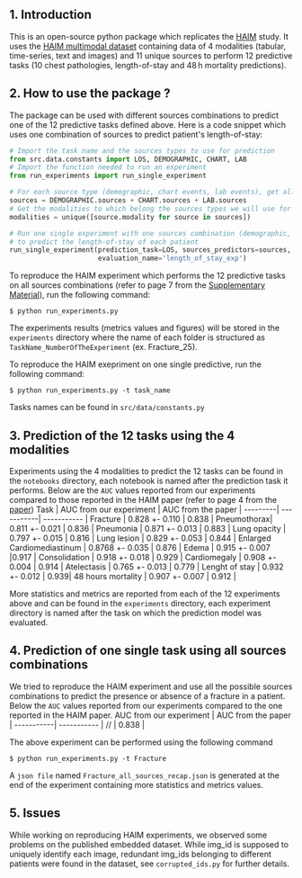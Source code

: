 ## 1. Introduction
This is an open-source python package which replicates the [HAIM](https://www.nature.com/articles/s41746-022-00689-4) study. 
It uses the [HAIM multimodal dataset](https://physionet.org/content/haim-multimodal/1.0.1/) containing data of 4 modalities 
(tabular, time-series, text and images) and 11 unique sources
to perform 12 predictive tasks (10 chest pathologies, length-of-stay and 48 h mortality predictions).

## 2. How to use the package ?
The package can be used with different sources combinations to predict one of the 12 predictive tasks defined above. Here is a code snippet which uses one 
combination of sources to predict patient's length-of-stay:
```python
# Import the task name and the sources types to use for prediction
from src.data.constants import LOS, DEMOGRAPHIC, CHART, LAB
# Import the function needed to run an experiment
from run_experiments import run_single_experiment

# For each source type (demographic, chart events, lab events), get all the predictors (age, gender, insurance, etc.),
sources = DEMOGRAPHIC.sources + CHART.sources + LAB.sources
# Get the modalities to which belong the sources types we will use for prediction
modalities = unique([source.modality for source in sources])

# Run one single experiment with one sources combination (demographic, chart events, lab events) 
# to predict the length-of-stay of each patient
run_single_experiment(prediction_task=LOS, sources_predictors=sources, sources_modalities=modalities, 
                      evaluation_name='length_of_stay_exp')
```
To reproduce the HAIM experiment which performs the 12 predictive tasks on all sources combinations 
(refer to page 7 from the [Supplementary Material](https://static-content.springer.com/esm/art%3A10.1038%2Fs41746-022-00689-4/MediaObjects/41746_2022_689_MOESM1_ESM.pdf)),
run the following command: 
```
$ python run_experiments.py
```
The experiments results (metrics values and figures) will be stored in the ``experiments`` directory where the name of each folder is structured as ``TaskName_NumberOfTheExperiment``
(ex. Fracture_25).

To reproduce the HAIM exepriment on one single predictive, run the following command:
```
$ python run_experiments.py -t task_name
```
Tasks names can be found in ``src/data/constants.py`` 

## 3. Prediction of the 12 tasks using the 4 modalities 
Experiments using the 4 modalities to predict the 12 tasks can be found in the ``notebooks`` directory, each notebook is named after the prediction task it performs.
Below are the ``AUC`` values reported from our experiments compared to those reported in the HAIM paper (refer to page 4 from the [paper](https://www.nature.com/articles/s41746-022-00689-4))
Task | AUC from our experiment | AUC from the paper |
---------| -----------| ----------- |
Fracture | 0.828 +- 0.110 | 0.838 |
Pneumothorax| 0.811 +- 0.021 | 0.836 |
Pneumonia       | 0.871 +- 0.013 | 0.883    |
Lung opacity       | 	0.797 +- 0.015 | 0.816   |
Lung lesion    | 0.829 +- 0.053	 | 0.844   |
Enlarged Cardiomediastinum      | 0.8768 +- 0.035	 | 0.876  |
Edema      | 0.915 +- 0.007		 |0.917	 |
Consolidation    | 0.918 +- 0.018		 | 0.929 |
Cardiomegaly      | 0.908 +- 0.004	 | 0.914 |
Atelectasis     | 0.765 +- 0.013	 | 0.779	 |
Lenght of stay     | 0.932 +- 0.012		 | 0.939|
48 hours mortality     | 0.907 +- 0.007		 | 0.912	|

More statistics and metrics are reported from each of the 12 experiments above and can be found in the ``experiments`` directory, each experiment directory is named after the task on which the prediction model was evaluated.

## 4. Prediction of one single task using all sources combinations
We tried to reproduce the HAIM experiment and use all the possible sources combinations to predict the presence or absence of a fracture in a patient. 
Below the ``AUC`` values reported from our experiments compared to the one reported in the HAIM paper. 
 AUC from our experiment | AUC from the paper |
 -----------| ----------- |
 // | 0.838 |
 
 
The above experiment can be performed using the following command
```
$ python run_experiments.py -t Fracture
```
A ``json file`` named ``Fracture_all_sources_recap.json`` is generated at the end of the experiment containing more statistics and metrics values.
## 5. Issues 
While working on reproducing HAIM experiments, we observed some problems on the published embedded dataset. While img_id is supposed to uniquely identify each image, redundant img_ids belonging to different patients were found in the dataset, see ``corrupted_ids.py`` for further details. 
